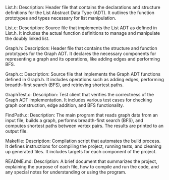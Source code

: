 List.h:
    Description: Header file that contains the declarations and structure definitions for the List Abstract Data Type (ADT). It outlines the function prototypes and types necessary for list manipulation.

List.c:
    Description: Source file that implements the List ADT as defined in List.h. It includes the actual function definitions to manage and manipulate the doubly linked list.

Graph.h:
    Description: Header file that contains the structure and function prototypes for the Graph ADT. It declares the necessary components for representing a graph and its operations, like adding edges and performing BFS.

Graph.c:
    Description: Source file that implements the Graph ADT functions defined in Graph.h. It includes operations such as adding edges, performing breadth-first search (BFS), and retrieving shortest paths.

GraphTest.c:
    Description: Test client that verifies the correctness of the Graph ADT implementation. It includes various test cases for checking graph construction, edge addition, and BFS functionality.

FindPath.c:
    Description: The main program that reads graph data from an input file, builds a graph, performs breadth-first search (BFS), and computes shortest paths between vertex pairs. The results are printed to an output file.

Makefile:
    Description: Compilation script that automates the build process. It defines instructions for compiling the project, running tests, and cleaning up generated files. It includes targets for each component of the project.

README.md:
    Description: A brief document that summarizes the project, explaining the purpose of each file, how to compile and run the code, and any special notes for understanding or using the program.
